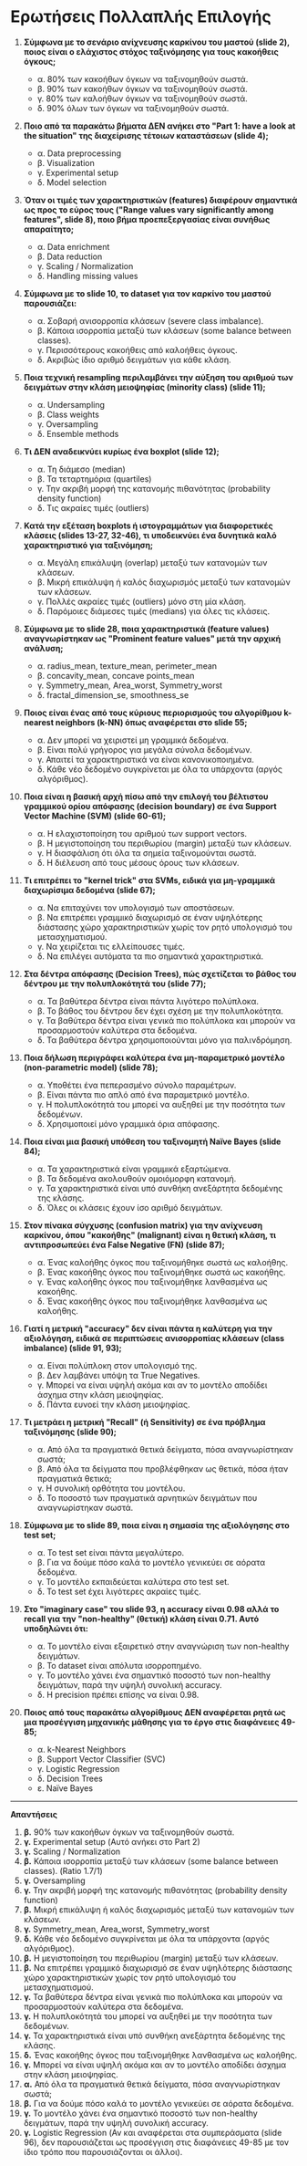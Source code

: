 # **Ερωτήσεις Πολλαπλής Επιλογής**

1.  **Σύμφωνα με το σενάριο ανίχνευσης καρκίνου του μαστού (slide 2), ποιος είναι ο ελάχιστος στόχος ταξινόμησης για τους κακοήθεις όγκους;**
    *   α. 80% των κακοήθων όγκων να ταξινομηθούν σωστά.
    *   β. 90% των κακοήθων όγκων να ταξινομηθούν σωστά.
    *   γ. 80% των καλοήθων όγκων να ταξινομηθούν σωστά.
    *   δ. 90% όλων των όγκων να ταξινομηθούν σωστά.

2.  **Ποιο από τα παρακάτω βήματα ΔΕΝ ανήκει στο "Part 1: have a look at the situation" της διαχείρισης τέτοιων καταστάσεων (slide 4);**
    *   α. Data preprocessing
    *   β. Visualization
    *   γ. Experimental setup
    *   δ. Model selection

3.  **Όταν οι τιμές των χαρακτηριστικών (features) διαφέρουν σημαντικά ως προς το εύρος τους ("Range values vary significantly among features", slide 8), ποιο βήμα προεπεξεργασίας είναι συνήθως απαραίτητο;**
    *   α. Data enrichment
    *   β. Data reduction
    *   γ. Scaling / Normalization
    *   δ. Handling missing values

4.  **Σύμφωνα με το slide 10, το dataset για τον καρκίνο του μαστού παρουσιάζει:**
    *   α. Σοβαρή ανισορροπία κλάσεων (severe class imbalance).
    *   β. Κάποια ισορροπία μεταξύ των κλάσεων (some balance between classes).
    *   γ. Περισσότερους κακοήθεις από καλοήθεις όγκους.
    *   δ. Ακριβώς ίδιο αριθμό δειγμάτων για κάθε κλάση.

5.  **Ποια τεχνική resampling περιλαμβάνει την αύξηση του αριθμού των δειγμάτων στην κλάση μειοψηφίας (minority class) (slide 11);**
    *   α. Undersampling
    *   β. Class weights
    *   γ. Oversampling
    *   δ. Ensemble methods

6.  **Τι ΔΕΝ αναδεικνύει κυρίως ένα boxplot (slide 12);**
    *   α. Τη διάμεσο (median)
    *   β. Τα τεταρτημόρια (quartiles)
    *   γ. Την ακριβή μορφή της κατανομής πιθανότητας (probability density function)
    *   δ. Τις ακραίες τιμές (outliers)

7.  **Κατά την εξέταση boxplots ή ιστογραμμάτων για διαφορετικές κλάσεις (slides 13-27, 32-46), τι υποδεικνύει ένα δυνητικά καλό χαρακτηριστικό για ταξινόμηση;**
    *   α. Μεγάλη επικάλυψη (overlap) μεταξύ των κατανομών των κλάσεων.
    *   β. Μικρή επικάλυψη ή καλός διαχωρισμός μεταξύ των κατανομών των κλάσεων.
    *   γ. Πολλές ακραίες τιμές (outliers) μόνο στη μία κλάση.
    *   δ. Παρόμοιες διάμεσες τιμές (medians) για όλες τις κλάσεις.

8.  **Σύμφωνα με το slide 28, ποια χαρακτηριστικά (feature values) αναγνωρίστηκαν ως "Prominent feature values" μετά την αρχική ανάλυση;**
    *   α. radius\_mean, texture\_mean, perimeter\_mean
    *   β. concavity\_mean, concave points\_mean
    *   γ. Symmetry\_mean, Area\_worst, Symmetry\_worst
    *   δ. fractal\_dimension\_se, smoothness\_se

9.  **Ποιος είναι ένας από τους κύριους περιορισμούς του αλγορίθμου k-nearest neighbors (k-NN) όπως αναφέρεται στο slide 55;**
    *   α. Δεν μπορεί να χειριστεί μη γραμμικά δεδομένα.
    *   β. Είναι πολύ γρήγορος για μεγάλα σύνολα δεδομένων.
    *   γ. Απαιτεί τα χαρακτηριστικά να είναι κανονικοποιημένα.
    *   δ. Κάθε νέο δεδομένο συγκρίνεται με όλα τα υπάρχοντα (αργός αλγόριθμος).

10. **Ποια είναι η βασική αρχή πίσω από την επιλογή του βέλτιστου γραμμικού ορίου απόφασης (decision boundary) σε ένα Support Vector Machine (SVM) (slide 60-61);**
    *   α. Η ελαχιστοποίηση του αριθμού των support vectors.
    *   β. Η μεγιστοποίηση του περιθωρίου (margin) μεταξύ των κλάσεων.
    *   γ. Η διασφάλιση ότι όλα τα σημεία ταξινομούνται σωστά.
    *   δ. Η διέλευση από τους μέσους όρους των κλάσεων.

11. **Τι επιτρέπει το "kernel trick" στα SVMs, ειδικά για μη-γραμμικά διαχωρίσιμα δεδομένα (slide 67);**
    *   α. Να επιταχύνει τον υπολογισμό των αποστάσεων.
    *   β. Να επιτρέπει γραμμικό διαχωρισμό σε έναν υψηλότερης διάστασης χώρο χαρακτηριστικών χωρίς τον ρητό υπολογισμό του μετασχηματισμού.
    *   γ. Να χειρίζεται τις ελλείπουσες τιμές.
    *   δ. Να επιλέγει αυτόματα τα πιο σημαντικά χαρακτηριστικά.

12. **Στα δέντρα απόφασης (Decision Trees), πώς σχετίζεται το βάθος του δέντρου με την πολυπλοκότητά του (slide 77);**
    *   α. Τα βαθύτερα δέντρα είναι πάντα λιγότερο πολύπλοκα.
    *   β. Το βάθος του δέντρου δεν έχει σχέση με την πολυπλοκότητα.
    *   γ. Τα βαθύτερα δέντρα είναι γενικά πιο πολύπλοκα και μπορούν να προσαρμοστούν καλύτερα στα δεδομένα.
    *   δ. Τα βαθύτερα δέντρα χρησιμοποιούνται μόνο για παλινδρόμηση.

13. **Ποια δήλωση περιγράφει καλύτερα ένα μη-παραμετρικό μοντέλο (non-parametric model) (slide 78);**
    *   α. Υποθέτει ένα πεπερασμένο σύνολο παραμέτρων.
    *   β. Είναι πάντα πιο απλό από ένα παραμετρικό μοντέλο.
    *   γ. Η πολυπλοκότητά του μπορεί να αυξηθεί με την ποσότητα των δεδομένων.
    *   δ. Χρησιμοποιεί μόνο γραμμικά όρια απόφασης.

14. **Ποια είναι μια βασική υπόθεση του ταξινομητή Naïve Bayes (slide 84);**
    *   α. Τα χαρακτηριστικά είναι γραμμικά εξαρτώμενα.
    *   β. Τα δεδομένα ακολουθούν ομοιόμορφη κατανομή.
    *   γ. Τα χαρακτηριστικά είναι υπό συνθήκη ανεξάρτητα δεδομένης της κλάσης.
    *   δ. Όλες οι κλάσεις έχουν ίσο αριθμό δειγμάτων.

15. **Στον πίνακα σύγχυσης (confusion matrix) για την ανίχνευση καρκίνου, όπου "κακοήθης" (malignant) είναι η θετική κλάση, τι αντιπροσωπεύει ένα False Negative (FN) (slide 87);**
    *   α. Ένας καλοήθης όγκος που ταξινομήθηκε σωστά ως καλοήθης.
    *   β. Ένας κακοήθης όγκος που ταξινομήθηκε σωστά ως κακοήθης.
    *   γ. Ένας καλοήθης όγκος που ταξινομήθηκε λανθασμένα ως κακοήθης.
    *   δ. Ένας κακοήθης όγκος που ταξινομήθηκε λανθασμένα ως καλοήθης.

16. **Γιατί η μετρική "accuracy" δεν είναι πάντα η καλύτερη για την αξιολόγηση, ειδικά σε περιπτώσεις ανισορροπίας κλάσεων (class imbalance) (slide 91, 93);**
    *   α. Είναι πολύπλοκη στον υπολογισμό της.
    *   β. Δεν λαμβάνει υπόψη τα True Negatives.
    *   γ. Μπορεί να είναι υψηλή ακόμα και αν το μοντέλο αποδίδει άσχημα στην κλάση μειοψηφίας.
    *   δ. Πάντα ευνοεί την κλάση μειοψηφίας.

17. **Τι μετράει η μετρική "Recall" (ή Sensitivity) σε ένα πρόβλημα ταξινόμησης (slide 90);**
    *   α. Από όλα τα πραγματικά θετικά δείγματα, πόσα αναγνωρίστηκαν σωστά;
    *   β. Από όλα τα δείγματα που προβλέφθηκαν ως θετικά, πόσα ήταν πραγματικά θετικά;
    *   γ. Η συνολική ορθότητα του μοντέλου.
    *   δ. Το ποσοστό των πραγματικά αρνητικών δειγμάτων που αναγνωρίστηκαν σωστά.

18. **Σύμφωνα με το slide 89, ποια είναι η σημασία της αξιολόγησης στο test set;**
    *   α. Το test set είναι πάντα μεγαλύτερο.
    *   β. Για να δούμε πόσο καλά το μοντέλο γενικεύει σε αόρατα δεδομένα.
    *   γ. Το μοντέλο εκπαιδεύεται καλύτερα στο test set.
    *   δ. Το test set έχει λιγότερες ακραίες τιμές.

19. **Στο "imaginary case" του slide 93, η accuracy είναι 0.98 αλλά το recall για την "non-healthy" (θετική) κλάση είναι 0.71. Αυτό υποδηλώνει ότι:**
    *   α. Το μοντέλο είναι εξαιρετικό στην αναγνώριση των non-healthy δειγμάτων.
    *   β. Το dataset είναι απόλυτα ισορροπημένο.
    *   γ. Το μοντέλο χάνει ένα σημαντικό ποσοστό των non-healthy δειγμάτων, παρά την υψηλή συνολική accuracy.
    *   δ. Η precision πρέπει επίσης να είναι 0.98.

20. **Ποιος από τους παρακάτω αλγορίθμους ΔΕΝ αναφέρεται ρητά ως μια προσέγγιση μηχανικής μάθησης για το έργο στις διαφάνειες 49-85;**
    *   α. k-Nearest Neighbors
    *   β. Support Vector Classifier (SVC)
    *   γ. Logistic Regression
    *   δ. Decision Trees
    *   ε. Naïve Bayes

---

**Απαντήσεις**

1.  **β.** 90% των κακοήθων όγκων να ταξινομηθούν σωστά.
2.  **γ.** Experimental setup (Αυτό ανήκει στο Part 2)
3.  **γ.** Scaling / Normalization
4.  **β.** Κάποια ισορροπία μεταξύ των κλάσεων (some balance between classes). (Ratio 1.7/1)
5.  **γ.** Oversampling
6.  **γ.** Την ακριβή μορφή της κατανομής πιθανότητας (probability density function)
7.  **β.** Μικρή επικάλυψη ή καλός διαχωρισμός μεταξύ των κατανομών των κλάσεων.
8.  **γ.** Symmetry\_mean, Area\_worst, Symmetry\_worst
9.  **δ.** Κάθε νέο δεδομένο συγκρίνεται με όλα τα υπάρχοντα (αργός αλγόριθμος).
10. **β.** Η μεγιστοποίηση του περιθωρίου (margin) μεταξύ των κλάσεων.
11. **β.** Να επιτρέπει γραμμικό διαχωρισμό σε έναν υψηλότερης διάστασης χώρο χαρακτηριστικών χωρίς τον ρητό υπολογισμό του μετασχηματισμού.
12. **γ.** Τα βαθύτερα δέντρα είναι γενικά πιο πολύπλοκα και μπορούν να προσαρμοστούν καλύτερα στα δεδομένα.
13. **γ.** Η πολυπλοκότητά του μπορεί να αυξηθεί με την ποσότητα των δεδομένων.
14. **γ.** Τα χαρακτηριστικά είναι υπό συνθήκη ανεξάρτητα δεδομένης της κλάσης.
15. **δ.** Ένας κακοήθης όγκος που ταξινομήθηκε λανθασμένα ως καλοήθης.
16. **γ.** Μπορεί να είναι υψηλή ακόμα και αν το μοντέλο αποδίδει άσχημα στην κλάση μειοψηφίας.
17. **α.** Από όλα τα πραγματικά θετικά δείγματα, πόσα αναγνωρίστηκαν σωστά;
18. **β.** Για να δούμε πόσο καλά το μοντέλο γενικεύει σε αόρατα δεδομένα.
19. **γ.** Το μοντέλο χάνει ένα σημαντικό ποσοστό των non-healthy δειγμάτων, παρά την υψηλή συνολική accuracy.
20. **γ.** Logistic Regression (Αν και αναφέρεται στα συμπεράσματα (slide 96), δεν παρουσιάζεται ως προσέγγιση στις διαφάνειες 49-85 με τον ίδιο τρόπο που παρουσιάζονται οι άλλοι).
